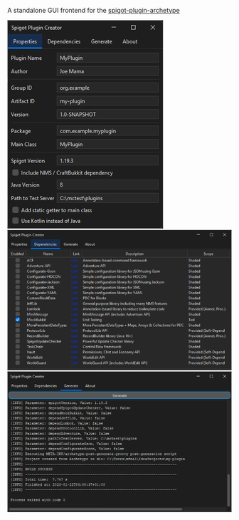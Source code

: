 A standalone GUI frontend for the [spigot-plugin-archetype](https://github.com/JEFF-Media-GbR/spigot-plugin-archetype)

![img.png](screenshots/img.png)
![img.png](screenshots/img2.png)
![img.png](screenshots/img3.png)